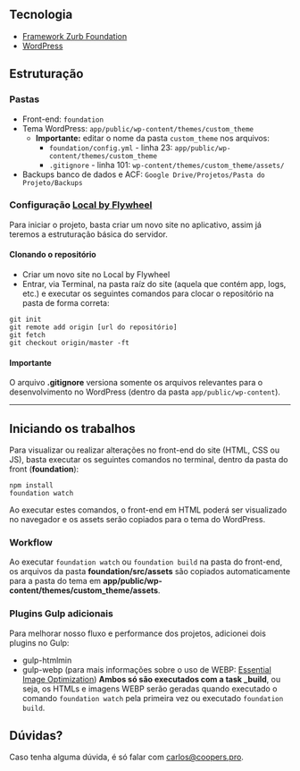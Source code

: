 ## Tecnologia
- [Framework Zurb Foundation](https://foundation.zurb.com/sites/docs/)
- [WordPress](https://br.wordpress.org/)

## Estruturação

### Pastas
- Front-end: `foundation`
- Tema WordPress: `app/public/wp-content/themes/custom_theme`
  - **Importante:** editar o nome da pasta `custom_theme` nos arquivos:
    - `foundation/config.yml` - linha 23: `app/public/wp-content/themes/custom_theme`
    - `.gitignore` - linha 101: `wp-content/themes/custom_theme/assets/`
- Backups banco de dados e ACF: `Google Drive/Projetos/Pasta do Projeto/Backups`

### Configuração [Local by Flywheel](https://local.getflywheel.com/)
Para iniciar o projeto, basta criar um novo site no aplicativo, assim já teremos a estruturação básica do servidor.

#### Clonando o repositório
- Criar um novo site no Local by Flywheel
- Entrar, via Terminal, na pasta raíz do site (aquela que contém app, logs, etc.) e executar os seguintes comandos para clocar o repositório na pasta de forma correta:

```
git init
git remote add origin [url do repositório]
git fetch
git checkout origin/master -ft
```

#### Importante
O arquivo **.gitignore** versiona somente os arquivos relevantes para o desenvolvimento no WordPress (dentro da pasta `app/public/wp-content`).

---

## Iniciando os trabalhos
Para visualizar ou realizar alterações no front-end do site (HTML, CSS ou JS), basta executar os seguintes comandos no terminal, dentro da pasta do front (**foundation**):

```
npm install
foundation watch
```

Ao executar estes comandos, o front-end em HTML poderá ser visualizado no navegador e os assets serão copiados para o tema do WordPress.

### Workflow
Ao executar `foundation watch` ou `foundation build` na pasta do front-end, os arquivos da pasta **foundation/src/assets** são copiados automaticamente para a pasta do tema em **app/public/wp-content/themes/custom_theme/assets**.

### Plugins Gulp adicionais
Para melhorar nosso fluxo e performance dos projetos, adicionei dois plugins no Gulp:
- gulp-htmlmin
- gulp-webp (para mais informações sobre o uso de WEBP: [Essential Image Optimization](https://images.guide))
**Ambos só são executados com a task _build**, ou seja, os HTMLs e imagens WEBP serão geradas quando executado o comando `foundation watch` pela primeira vez ou executado `foundation build`.

## Dúvidas?
Caso tenha alguma dúvida, é só falar com carlos@coopers.pro.